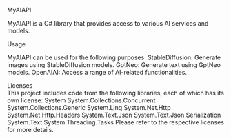 MyAIAPI  

MyAIAPI is a C# library that provides access to various AI services and models.

Usage  

MyAIAPI can be used for the following purposes:
StableDiffusion: Generate images using StableDiffusion models.
GptNeo: Generate text using GptNeo models.
OpenAIAI: Access a range of AI-related functionalities.

Licenses  
This project includes code from the following libraries, each of which has its own license:
System
System.Collections.Concurrent
System.Collections.Generic
System.Linq
System.Net.Http
System.Net.Http.Headers
System.Text.Json
System.Text.Json.Serialization
System.Text
System.Threading.Tasks
Please refer to the respective licenses for more details.
